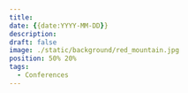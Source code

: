 ```yaml
---
title: 
date: {{date:YYYY-MM-DD}}
description: 
draft: false
image: ./static/background/red_mountain.jpg
position: 50% 20%
tags:
  - Conferences
---
```

